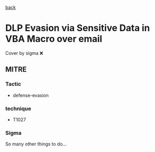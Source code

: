 [back](../index.md)
# DLP Evasion via Sensitive Data in VBA Macro over email
Cover by sigma :x: 

## MITRE
### Tactic
  - defense-evasion

### technique
  - T1027

### Sigma

 So many other things to do...